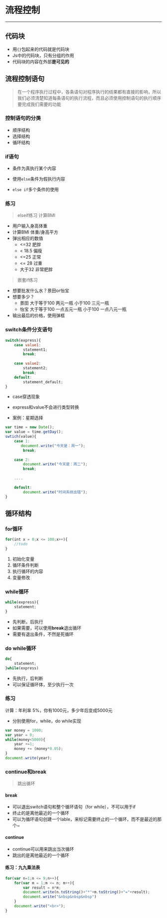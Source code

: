 # 流程控制

---

## 代码块

- 用`{}`包起来的代码就是代码块
- Js中的代码块，只有分组的作用
- 代码块的内容在外部**是可见的**

## 流程控制语句

> 在一个程序执行过程中，各条语句对程序执行的结果都有直接的影响，所以我们必须清楚知道每条语句的执行流程，而且必须使用控制语句的执行顺序要完成我们需要的功能

### 控制语句的分类

- 顺序结构
- 选择结构
- 循环结构

### if语句

- 条件为真执行某个内容

- 使用`else`条件为假执行内容

- `else if`多个条件的使用

### 练习

> elseif练习 计算BMI

- 用户输入身高体重
- 计算BMI 体重/身高平方
- 弹出相应的数值
  - <=32 肥胖
  - < 18.5 偏瘦
  - <=25 正常
  - <= 28 过重
  - 大于32 非常肥胖

> 嵌套if练习

- 想要批发什么水？景田or怡宝
- 想要多少？
  - 景田 大于等于100 两元一瓶  小于100 三元一瓶
  - 怡宝 大于等于100 一点五元一瓶 小于100 一点八元一瓶
- 输出最后的价格，使用弹框



### switch条件分支语句

```javascript
switch(express){
    case value1:
        statement1;
        break;
        
    case value2:
        statement2;
        break;
    default:
        statement_default;   
}
```

- case穿透现象
- express和value不会进行类型转换



- 案例：星期选择

```javascript
var time = new Date();
var value = time.getDay();
swtich(value){
    case 1:
       document.write("今天是：周一");
        break;
        
    case 2:
        document.write("今天是：周二");
        break;
    
    ....
    
    default:
        document.write("时间系统出错");
}
```



## 循环结构

### for循环

```javascript
for(int x = 0;x <= 100;x++){
    //todo
}
```

1. 初始化变量
2. 循环条件判断
3. 执行循环的内容
4. 变量修改

### while循环

```javascript
while(express){
    statement;
}
```

- 先判断，后执行
- 如果需要，可以使用**break**退出循环
- 需要有退出条件，不然是死循环

### do while循环

```javascript
do{
    statement;
}while(express)
```

- 先执行，后判断
- 可以保证循环体，至少执行一次

### 练习

计算：年利率 5%，你有1000元，多少年后变成5000元

- 分别使用for，while，do while实现

```JavaScript
var money = 1000;
var year = 0;
while(money<5000){
    year +=1;
    money += (money*0.05);
}
document.write(year);
```

### continue和break

> 跳出循环

#### break

- 可以退出switch语句和整个循环语句（for while），不可以用于if
- 终止的是离他最近的一个循环
- 可以为循环语句创建一个lable，来标记需要终止的一个循环，而不是最近的那个~

#### continue

- continue可以用来跳出当次循环
- 跳出的是离他最近的一个循环



#### 练习：九九乘法表

```javascript
for(var n=1;n <= 9;n++){
    for(var m = 1;m <= n; m++){
        var result = n*m;
        document.write(n.toString()+"*"+m.toString()+"="+result);
        document.write("&nbsp&nbsp&nbsp")
    }
    document.write("<br>");
}
```



